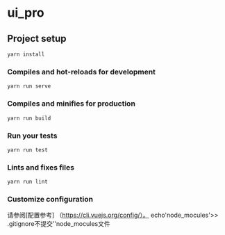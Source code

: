 # ui_pro

## Project setup
```
yarn install
```

### Compiles and hot-reloads for development
```
yarn run serve
```

### Compiles and minifies for production
```
yarn run build
```

### Run your tests
```
yarn run test
```

### Lints and fixes files
```
yarn run lint
```

### Customize configuration
请参阅[配置参考] （https://cli.vuejs.org/config/）。
echo'node_mocules'>> .gitignore不提交''node_mocules文件
